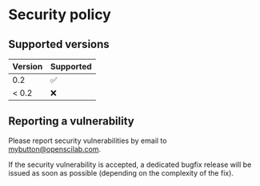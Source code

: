 # Security policy

## Supported versions

| Version       | Supported          |
| ------------- | ------------------ |
| 0.2           | :white_check_mark: |
| < 0.2         | :x:                |

## Reporting a vulnerability

Please report security vulnerabilities by email to [mybutton@openscilab.com](mailto:mybutton@openscilab.com "mybutton@openscilab.com").

If the security vulnerability is accepted, a dedicated bugfix release will be issued as soon as possible (depending on the complexity of the fix).